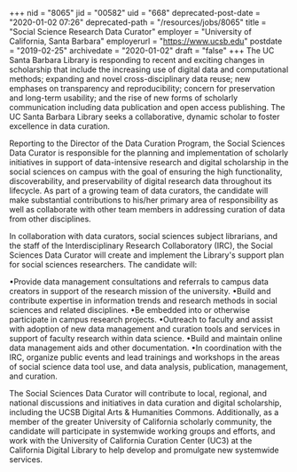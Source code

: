 +++
nid = "8065"
jid = "00582"
uid = "668"
deprecated-post-date = "2020-01-02 07:26"
deprecated-path = "/resources/jobs/8065"
title = "Social Science Research Data Curator"
employer = "University of California, Santa Barbara"
employerurl = "https://www.ucsb.edu"
postdate = "2019-02-25"
archivedate = "2020-01-02"
draft = "false"
+++
The UC Santa Barbara Library is responding to recent and exciting
changes in scholarship that include the increasing use of digital data
and computational methods; expanding and novel cross-disciplinary data
reuse; new emphases on transparency and reproducibility; concern for
preservation and long-term usability; and the rise of new forms of
scholarly communication including data publication and open access
publishing. The UC Santa Barbara Library seeks a collaborative, dynamic
scholar to foster excellence in data curation.

Reporting to the Director of the Data Curation Program, the Social
Sciences Data Curator is responsible for the planning and implementation
of scholarly initiatives in support of data-intensive research and
digital scholarship in the social sciences on campus with the goal of
ensuring the high functionality, discoverability, and preservability of
digital research data throughout its lifecycle. As part of a growing
team of data curators, the candidate will make substantial contributions
to his/her primary area of responsibility as well as collaborate with
other team members in addressing curation of data from other
disciplines.

In collaboration with data curators, social sciences subject librarians,
and the staff of the Interdisciplinary Research Collaboratory (IRC), the
Social Sciences Data Curator will create and implement the Library's
support plan for social sciences researchers. The candidate will:

•Provide data management consultations and referrals to campus data
creators in support of the research mission of the university.
•Build and contribute expertise in information trends and research
methods in social sciences and related disciplines.
•Be embedded into or otherwise participate in campus research projects.
•Outreach to faculty and assist with adoption of new data management and
curation tools and services in support of faculty research within data
science.
•Build and maintain online data management aids and other
documentation.
•In coordination with the IRC, organize public events and lead trainings
and workshops in the areas of social science data tool use, and data
analysis, publication, management, and curation.

The Social Sciences Data Curator will contribute to local, regional, and
national discussions and initiatives in data curation and digital
scholarship, including the UCSB Digital Arts & Humanities Commons.
Additionally, as a member of the greater University of California
scholarly community, the candidate will participate in systemwide
working groups and efforts, and work with the University of California
Curation Center (UC3) at the California Digital Library to help develop
and promulgate new systemwide services.

 
  

